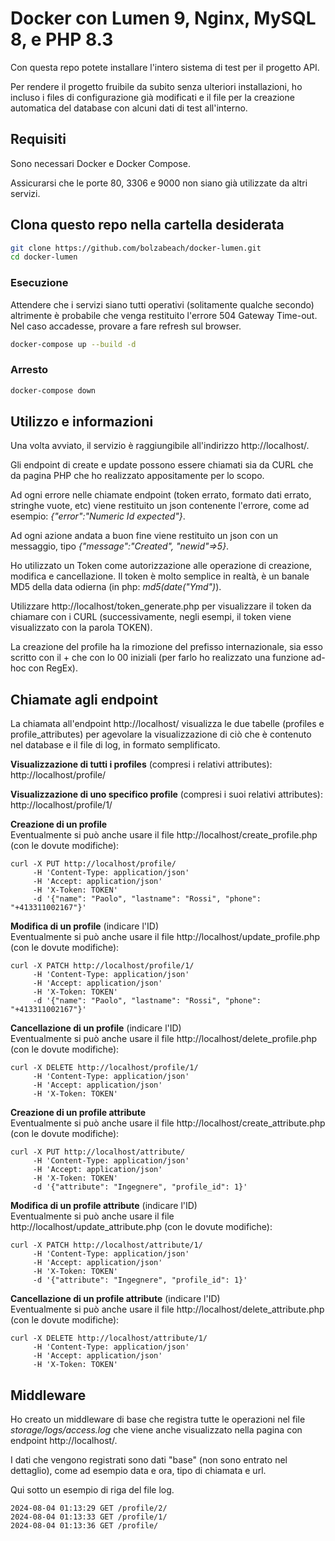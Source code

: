 # Docker con Lumen 9, Nginx, MySQL 8, e PHP 8.3

Con questa repo potete installare l'intero sistema di test per il progetto API.

Per rendere il progetto fruibile da subito senza ulteriori installazioni, ho incluso i files di configurazione già modificati e il file per la creazione automatica del database con alcuni dati di test all'interno.

## Requisiti

Sono necessari Docker e Docker Compose.

Assicurarsi che le porte 80, 3306 e 9000 non siano già utilizzate da altri servizi.

## Clona questo repo nella cartella desiderata

```bash
git clone https://github.com/bolzabeach/docker-lumen.git
cd docker-lumen
```

### Esecuzione

Attendere che i servizi siano tutti operativi (solitamente qualche secondo) altrimente è probabile che venga restituito l'errore 504 Gateway Time-out. Nel caso accadesse, provare a fare refresh sul browser.

```bash
docker-compose up --build -d
```

### Arresto

```bash
docker-compose down
```

## Utilizzo e informazioni  
Una volta avviato, il servizio è raggiungibile all'indirizzo http://localhost/.

Gli endpoint di create e update possono essere chiamati sia da CURL che da pagina PHP che ho realizzato appositamente per lo scopo.

Ad ogni errore nelle chiamate endpoint (token errato, formato dati errato, stringhe vuote, etc) viene restituito un json contenente l'errore, come ad esempio: _{"error":"Numeric Id expected"}_.

Ad ogni azione andata a buon fine viene restituito un json con un messaggio, tipo _{"message":"Created", "newid"=>5}_.
  
Ho utilizzato un Token come autorizzazione alle operazione di creazione, modifica e cancellazione. Il token è molto semplice in realtà, è un banale MD5 della data odierna (in php: _md5(date("Ymd")_).

Utilizzare http://localhost/token_generate.php per visualizzare il token da chiamare con i CURL (successivamente, negli esempi, il token viene visualizzato con la parola TOKEN).

La creazione del profile ha la rimozione del prefisso internazionale, sia esso scritto con il + che con lo 00 iniziali (per farlo ho realizzato una funzione ad-hoc con RegEx).
 
## Chiamate agli endpoint  
La chiamata all'endpoint http://localhost/ visualizza le due tabelle (profiles e profile_attributes) per agevolare la visualizzazione di ciò che è contenuto nel database e il file di log, in formato semplificato.
 
**Visualizzazione di tutti i profiles** (compresi i relativi attributes):  
http://localhost/profile/
 
**Visualizzazione di uno specifico profile** (compresi i suoi relativi attributes):  
http://localhost/profile/1/
 
**Creazione di un profile**  
Eventualmente si può anche usare il file http://localhost/create_profile.php (con le dovute modifiche):  
```
curl -X PUT http://localhost/profile/ 
     -H 'Content-Type: application/json' 
     -H 'Accept: application/json' 
     -H 'X-Token: TOKEN' 
     -d '{"name": "Paolo", "lastname": "Rossi", "phone": "+413311002167"}'
```

**Modifica di un profile** (indicare l'ID)  
Eventualmente si può anche usare il file http://localhost/update_profile.php (con le dovute modifiche): 
```
curl -X PATCH http://localhost/profile/1/
     -H 'Content-Type: application/json'
     -H 'Accept: application/json'
     -H 'X-Token: TOKEN'
     -d '{"name": "Paolo", "lastname": "Rossi", "phone": "+413311002167"}'
```

**Cancellazione di un profile** (indicare l'ID)  
Eventualmente si può anche usare il file http://localhost/delete_profile.php (con le dovute modifiche): 
```
curl -X DELETE http://localhost/profile/1/
     -H 'Content-Type: application/json'
     -H 'Accept: application/json'
     -H 'X-Token: TOKEN'
```

**Creazione di un profile attribute**  
Eventualmente si può anche usare il file http://localhost/create_attribute.php (con le dovute modifiche):  
```
curl -X PUT http://localhost/attribute/ 
     -H 'Content-Type: application/json' 
     -H 'Accept: application/json' 
     -H 'X-Token: TOKEN' 
     -d '{"attribute": "Ingegnere", "profile_id": 1}'
```

**Modifica di un profile attribute** (indicare l'ID)  
Eventualmente si può anche usare il file http://localhost/update_attribute.php (con le dovute modifiche): 
```
curl -X PATCH http://localhost/attribute/1/
     -H 'Content-Type: application/json'
     -H 'Accept: application/json'
     -H 'X-Token: TOKEN'
     -d '{"attribute": "Ingegnere", "profile_id": 1}'
```

**Cancellazione di un profile attribute** (indicare l'ID)  
Eventualmente si può anche usare il file http://localhost/delete_attribute.php (con le dovute modifiche): 
```
curl -X DELETE http://localhost/attribute/1/
     -H 'Content-Type: application/json'
     -H 'Accept: application/json'
     -H 'X-Token: TOKEN'
```

## Middleware  
Ho creato un middleware di base che registra tutte le operazioni nel file _storage/logs/access.log_ che viene anche visualizzato nella pagina con endpoint http://localhost/.

I dati che vengono registrati sono dati "base" (non sono entrato nel dettaglio), come ad esempio data e ora, tipo di chiamata e url.

Qui sotto un esempio di riga del file log.

```
2024-08-04 01:13:29	GET	/profile/2/
2024-08-04 01:13:33	GET	/profile/1/
2024-08-04 01:13:36	GET	/profile/
```
